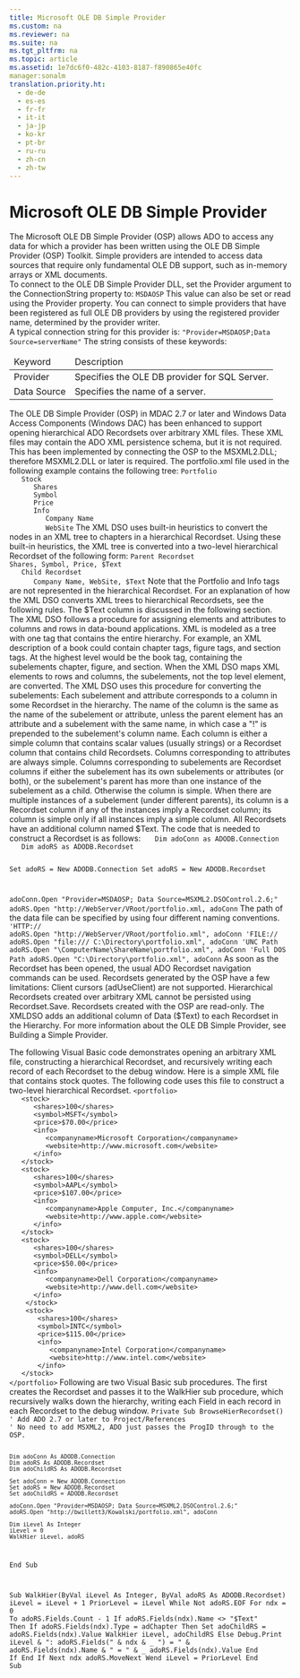 ```yaml
---
title: Microsoft OLE DB Simple Provider
ms.custom: na
ms.reviewer: na
ms.suite: na
ms.tgt_pltfrm: na
ms.topic: article
ms.assetid: 1e7dc6f0-482c-4103-8187-f890865e40fc
manager:sonalm
translation.priority.ht: 
  - de-de
  - es-es
  - fr-fr
  - it-it
  - ja-jp
  - ko-kr
  - pt-br
  - ru-ru
  - zh-cn
  - zh-tw
---
```

# Microsoft OLE DB Simple Provider
<?xml version="1.0" encoding="utf-8"?>
<developerReferenceWithoutSyntaxDocument xmlns="http://ddue.schemas.microsoft.com/authoring/2003/5" xmlns:xlink="http://www.w3.org/1999/xlink" xmlns:xsi="http://www.w3.org/2001/XMLSchema-instance" xsi:schemaLocation="http://ddue.schemas.microsoft.com/authoring/2003/5 http://dduestorage.blob.core.windows.net/ddueschema/developer.xsd">
  <introduction>
    <para>The Microsoft OLE DB Simple Provider (OSP) allows ADO to access any data for which a provider has been written using the <legacyLink xlink:href="6e7b7931-9e4a-4151-ae51-672abd3f84a6">OLE DB Simple Provider (OSP) Toolkit</legacyLink>. Simple providers are intended to access data sources that require only fundamental OLE DB support, such as in-memory arrays or XML documents.</para>
  </introduction>
  <section>
    <title>Connection String Parameters</title>
    <content>
      <para>To connect to the OLE DB Simple Provider DLL, set the <legacyItalic>Provider</legacyItalic> argument to the <legacyLink xlink:href="3be75b75-4d36-4479-ab64-9a456869252a">ConnectionString</legacyLink> property to:</para>
      <code>MSDAOSP</code>
      <para>This value can also be set or read using the <legacyLink xlink:href="0ff70e72-0061-4ffc-90fb-e3ea23129bb2">Provider</legacyLink> property.</para>
      <para>You can connect to simple providers that have been registered as full OLE DB providers by using the registered provider name, determined by the provider writer.</para>
    </content>
  </section>
  <section>
    <title>Typical Connection String</title>
    <content>
      <para>A typical connection string for this provider is:</para>
      <code>"Provider=MSDAOSP;Data Source=<legacyItalic>serverName</legacyItalic>"</code>
      <para>The string consists of these keywords:</para>
      <table xmlns:caps="http://schemas.microsoft.com/build/caps/2013/11">
        <thead>
          <tr>
            <TD>
              <para>Keyword</para>
            </TD>
            <TD>
              <para>Description</para>
            </TD>
          </tr>
        </thead>
        <tbody>
          <tr>
            <TD>
              <para>
                <legacyBold>Provider</legacyBold>
              </para>
            </TD>
            <TD>
              <para>Specifies the OLE DB provider for SQL Server. </para>
            </TD>
          </tr>
          <tr>
            <TD>
              <para>
                <legacyBold>Data Source</legacyBold>
              </para>
            </TD>
            <TD>
              <para>Specifies the name of a server. </para>
            </TD>
          </tr>
        </tbody>
      </table>
    </content>
  </section>
  <section>
    <title>XML Document Example</title>
    <content>
      <para>The OLE DB Simple Provider (OSP) in MDAC 2.7 or later and Windows Data Access Components (Windows DAC) has been enhanced to support opening hierarchical ADO <legacyBold>Recordsets</legacyBold> over arbitrary XML files. These XML files may contain the ADO XML persistence schema, but it is not required. This has been implemented by connecting the OSP to the <legacyBold>MSXML2.DLL</legacyBold>; therefore <legacyBold>MSXML2.DLL</legacyBold> or later is required. </para>
      <para>The <legacyBold>portfolio.xml</legacyBold> file used in the following example contains the following tree:</para>
      <code>Portfolio
   Stock
      Shares
      Symbol
      Price
      Info
         Company Name
         WebSite</code>
      <para>The XML DSO uses built-in heuristics to convert the nodes in an XML tree to chapters in a hierarchical <legacyBold>Recordset</legacyBold>.</para>
      <para>Using these built-in heuristics, the XML tree is converted into a two-level hierarchical <legacyBold>Recordset</legacyBold> of the following form:</para>
      <code>Parent Recordset
Shares, Symbol, Price, $Text
   Child Recordset
      Company Name, WebSite, $Text</code>
      <para>Note that the Portfolio and Info tags are not represented in the hierarchical <legacyBold>Recordset</legacyBold>. For an explanation of how the XML DSO converts XML trees to hierarchical <legacyBold>Recordsets</legacyBold>, see the following rules. The $Text column is discussed in the following section.</para>
    </content>
  </section>
  <section>
    <title>Rules for Assigning XML Elements and Attributes to Columns and Rows</title>
    <content>
      <para>The XML DSO follows a procedure for assigning elements and attributes to columns and rows in data-bound applications. XML is modeled as a tree with one tag that contains the entire hierarchy. For example, an XML description of a book could contain chapter tags, figure tags, and section tags. At the highest level would be the book tag, containing the subelements chapter, figure, and section. When the XML DSO maps XML elements to rows and columns, the subelements, not the top level element, are converted.</para>
      <para>The XML DSO uses this procedure for converting the subelements:  </para>
      <list class="bullet">
        <listItem>
          <para>Each subelement and attribute corresponds to a column in some <legacyBold>Recordset</legacyBold> in the hierarchy.</para>
        </listItem>
        <listItem>
          <para>The name of the column is the same as the name of the subelement or attribute, unless the parent element has an attribute and a subelement with the same name, in which case a "!" is prepended to the subelement's column name.</para>
        </listItem>
        <listItem>
          <para>Each column is either a <legacyItalic>simple</legacyItalic> column that contains scalar values (usually strings) or a <legacyBold>Recordset</legacyBold> column that contains child <legacyBold>Recordsets</legacyBold>.</para>
        </listItem>
        <listItem>
          <para>Columns corresponding to attributes are always simple.</para>
        </listItem>
        <listItem>
          <para>Columns corresponding to subelements are <legacyBold>Recordset</legacyBold> columns if either the subelement has its own subelements or attributes (or both), or the subelement's parent has more than one instance of the subelement as a child. Otherwise the column is simple.</para>
        </listItem>
        <listItem>
          <para>When there are multiple instances of a subelement (under different parents), its column is a <legacyBold>Recordset</legacyBold> column if <legacyItalic>any</legacyItalic> of the instances imply a <legacyBold>Recordset</legacyBold> column; its column is simple only if <legacyItalic>all</legacyItalic> instances imply a simple column.</para>
        </listItem>
        <listItem>
          <para>All <legacyBold>Recordsets</legacyBold> have an additional column named $Text.</para>
        </listItem>
      </list>
      <para>The code that is needed to construct a <legacyBold>Recordset</legacyBold> is as follows:</para>
      <code>   Dim adoConn as ADODB.Connection
   Dim adoRS as ADODB.Recordset

   Set adoRS = New ADODB.Connection
   Set adoRS = New ADODB.Recordset

   adoConn.Open "Provider=MSDAOSP; Data Source=MSXML2.DSOControl.2.6;"
   adoRS.Open "http://WebServer/VRoot/portfolio.xml, adoConn</code>
      <alert class="note">
        <para>The path of the data file can be specified by using four different naming conventions.</para>
      </alert>
      <code>   'HTTP://
   adoRS.Open "http://WebServer/VRoot/portfolio.xml", adoConn
   'FILE://
   adoRS.Open "file:/// C:\\Directory\\portfolio.xml", adoConn
   'UNC Path
   adoRS.Open "\\ComputerName\ShareName\portfolio.xml", adoConn
   'Full DOS Path
   adoRS.Open "C:\Directory\portfolio.xml", adoConn</code>
      <para>As soon as the <legacyBold>Recordset</legacyBold> has been opened, the usual ADO <legacyBold>Recordset</legacyBold> navigation commands can be used.</para>
      <para>
        <legacyBold>Recordsets</legacyBold> generated by the OSP have a few limitations:  </para>
      <list class="bullet">
        <listItem>
          <para>Client cursors (<legacyBold>adUseClient</legacyBold>) are not supported.</para>
        </listItem>
        <listItem>
          <para>Hierarchical <legacyBold>Recordsets</legacyBold> created over arbitrary XML cannot be persisted using <legacyBold>Recordset.Save</legacyBold>.</para>
        </listItem>
        <listItem>
          <para>
            <legacyBold>Recordsets</legacyBold> created with the OSP are read-only.</para>
        </listItem>
        <listItem>
          <para>The XMLDSO adds an additional column of Data ($Text) to each <legacyBold>Recordset</legacyBold> in the Hierarchy.</para>
        </listItem>
      </list>
      <para>For more information about the OLE DB Simple Provider, see <legacyLink xlink:href="b31a6cba-58ae-4ee8-9039-700973d354d6">Building a Simple Provider</legacyLink>.</para>
    </content>
  </section>
  <section>
    <title>Code Example</title>
    <content>
      <para>The following Visual Basic code demonstrates opening an arbitrary XML file, constructing a hierarchical <legacyBold>Recordset</legacyBold>, and recursively writing each record of each <legacyBold>Recordset</legacyBold> to the debug window.</para>
      <para>Here is a simple XML file that contains stock quotes. The following code uses this file to construct a two-level hierarchical <legacyBold>Recordset</legacyBold>.</para>
      <code>&lt;portfolio&gt;
   &lt;stock&gt;
      &lt;shares&gt;100&lt;/shares&gt;
      &lt;symbol&gt;MSFT&lt;/symbol&gt;
      &lt;price&gt;$70.00&lt;/price&gt;
      &lt;info&gt;
         &lt;companyname&gt;Microsoft Corporation&lt;/companyname&gt;
         &lt;website&gt;http://www.microsoft.com&lt;/website&gt;
      &lt;/info&gt;
   &lt;/stock&gt;
   &lt;stock&gt;
      &lt;shares&gt;100&lt;/shares&gt;
      &lt;symbol&gt;AAPL&lt;/symbol&gt;
      &lt;price&gt;$107.00&lt;/price&gt;
      &lt;info&gt;
         &lt;companyname&gt;Apple Computer, Inc.&lt;/companyname&gt;
         &lt;website&gt;http://www.apple.com&lt;/website&gt;
      &lt;/info&gt;
   &lt;/stock&gt;
   &lt;stock&gt;
      &lt;shares&gt;100&lt;/shares&gt;
      &lt;symbol&gt;DELL&lt;/symbol&gt;
      &lt;price&gt;$50.00&lt;/price&gt;
      &lt;info&gt;
         &lt;companyname&gt;Dell Corporation&lt;/companyname&gt;
         &lt;website&gt;http://www.dell.com&lt;/website&gt;
      &lt;/info&gt;
    &lt;/stock&gt;
    &lt;stock&gt;
       &lt;shares&gt;100&lt;/shares&gt;
       &lt;symbol&gt;INTC&lt;/symbol&gt;
       &lt;price&gt;$115.00&lt;/price&gt;
       &lt;info&gt;
          &lt;companyname&gt;Intel Corporation&lt;/companyname&gt;
          &lt;website&gt;http://www.intel.com&lt;/website&gt;
       &lt;/info&gt;
   &lt;/stock&gt;
&lt;/portfolio&gt;</code>
      <para>Following are two Visual Basic sub procedures. The first creates the <legacyBold>Recordset</legacyBold> and passes it to the <legacyItalic>WalkHier</legacyItalic> sub procedure, which recursively walks down the hierarchy, writing each <legacyBold>Field</legacyBold> in each record in each <legacyBold>Recordset</legacyBold> to the debug window.</para>
      <code>Private Sub BrowseHierRecordset()
' Add ADO 2.7 or later to Project/References
' No need to add MSXML2, ADO just passes the ProgID through to the OSP.

    Dim adoConn As ADODB.Connection
    Dim adoRS As ADODB.Recordset
    Dim adoChildRS As ADODB.Recordset
        
    Set adoConn = New ADODB.Connection
    Set adoRS = New ADODB.Recordset
    Set adoChildRS = ADODB.Recordset

    adoConn.Open "Provider=MSDAOSP; Data Source=MSXML2.DSOControl.2.6;"
    adoRS.Open "http://bwillett3/Kowalski/portfolio.xml", adoConn
       
    Dim iLevel As Integer
    iLevel = 0
    WalkHier iLevel, adoRS
                          
End Sub

Sub WalkHier(ByVal iLevel As Integer, ByVal adoRS As ADODB.Recordset)
    iLevel = iLevel + 1
    PriorLevel = iLevel
    While Not adoRS.EOF
        For ndx = 0 To adoRS.Fields.Count - 1
            If adoRS.Fields(ndx).Name &lt;&gt; "$Text" Then
                If adoRS.Fields(ndx).Type = adChapter Then
                    Set adoChildRS = adoRS.Fields(ndx).Value
                    WalkHier iLevel, adoChildRS
                Else
                    Debug.Print iLevel &amp; ": adoRS.Fields(" &amp; ndx &amp; _
                       ") = " &amp; adoRS.Fields(ndx).Name &amp; " = " &amp; _
                       adoRS.Fields(ndx).Value
                End If
            End If
        Next ndx
        adoRS.MoveNext
    Wend
    iLevel = PriorLevel
End Sub</code>
    </content>
  </section>
  <relatedTopics />
</developerReferenceWithoutSyntaxDocument>